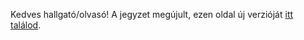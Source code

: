 Kedves hallgató/olvasó! A jegyzet megújult, ezen oldal új verzióját [itt találod](https://nevemlaci.dev/prog2_jegyzet/Törzsanyag/2-standard-io/).
